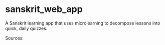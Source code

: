 # sanskrit_web_app

A Sanskrit learning app that uses microlearning to decompose lessons into quick, daily quizzes.

Sources: 


